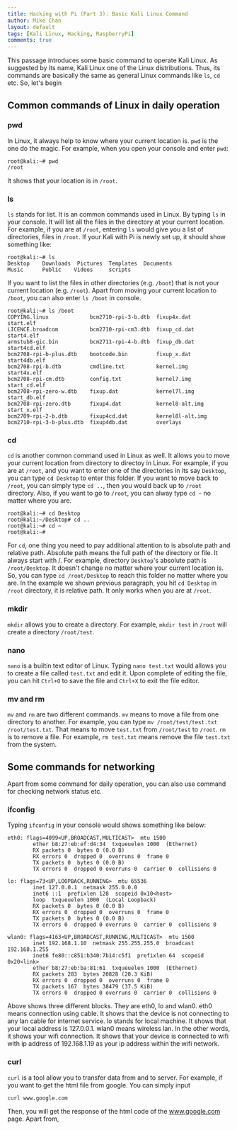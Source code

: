 ```yaml
---
title: Hacking with Pi (Part 3): Basic Kali Linux Command
author: Mike Chan
layout: default
tags: [Kali Linux, Hacking, RaspberryPi]
comments: true 
---
```


This passage introduces some basic command to operate Kali Linux. As suggested by its name, Kali Linux one of the Linux distributions. Thus, its commands are basically the same as general Linux commands like ```ls```, ```cd``` etc. So, let's begin

<!--more-->

## Common commands of Linux in daily operation

### pwd
In Linux, it always help to know where your current location is. ```pwd``` is the one do the magic. For example, when you open your console and enter ```pwd```:

```
root@kali:~# pwd
/root
```
It shows that your location is in ```/root```. 

### ls
```ls``` stands for list. It is an common commands used in Linux. By typing ```ls``` in your console. It will list all the files in the directory at your current location. For example, if you are at ```/root```, entering ```ls``` would give you a list of directories, files in ```/root```. If your Kali with Pi is newly set up, it should show something like:

```
root@kali:~# ls
Desktop    Downloads  Pictures  Templates  Documents
Music      Public    Videos     scripts
```

If you want to list the files in other directories (e.g. ```/boot```) that is not your current location (e.g. ```/root```). Apart from moving your current location to ```/boot```, you can also enter ```ls /boot``` in console.  

```
root@kali:~# ls /boot
COPYING.linux             bcm2710-rpi-3-b.dtb  fixup4x.dat       start.elf
LICENCE.broadcom          bcm2710-rpi-cm3.dtb  fixup_cd.dat      start4.elf
armstub8-gic.bin          bcm2711-rpi-4-b.dtb  fixup_db.dat      start4cd.elf
bcm2708-rpi-b-plus.dtb    bootcode.bin         fixup_x.dat       start4db.elf
bcm2708-rpi-b.dtb         cmdline.txt          kernel.img        start4x.elf
bcm2708-rpi-cm.dtb        config.txt           kernel7.img       start_cd.elf
bcm2708-rpi-zero-w.dtb    fixup.dat            kernel7l.img      start_db.elf
bcm2708-rpi-zero.dtb      fixup4.dat           kernel8-alt.img   start_x.elf
bcm2709-rpi-2-b.dtb       fixup4cd.dat         kernel8l-alt.img
bcm2710-rpi-3-b-plus.dtb  fixup4db.dat         overlays
```

### cd
```cd``` is another common command used in Linux as well. It allows you to move your current location from directory to directoy in Linux. For example, if you are at ```/root```, and you want to enter one of the directories in its say ```Desktop```, you can type ```cd Desktop``` to enter this folder. If you want to move back to ```/root```, you can simply type ```cd ..```, then you would back up to ```/root``` directory. Also, if you want to go to ```/root```, you can alway type ```cd ~``` no matter where you are.

```
root@kali:~# cd Desktop
root@kali:~/Desktop# cd ..
root@kali:~# cd ~
root@kali:~#
```

For ```cd```, one thing you need to pay additional attention to is absolute path and relative path. Absolute path means the full path of the directory or file. It always start with /. For example, directory ```Desktop```'s absolute path is ```/root/Desktop```. It doesn't change no matter where your current location is. So, you can type ```cd /root/Desktop``` to reach this folder no matter where you are. In the example we shown previous paragraph, you hit ```cd Desktop``` in ```/root``` directory, it is relative path. It only works when you are at ```/root```.

### mkdir
```mkdir``` allows you to create a directory. For example, ```mkdir test``` in ```/root``` will create a directory ```/root/test```. 

### nano
```nano``` is a builtin text editor of Linux. Typing ```nano test.txt``` would allows you to create a file called ```test.txt``` and edit it. Upon complete of editing the file, you can hit ```Ctrl+O``` to save the file and ```Ctrl+X``` to exit the file editor.

### mv and rm
```mv``` and ```rm``` are two different commands. ```mv``` means to move a file from one directory to another. For example, you can type ```mv /root/test/test.txt /root/test.txt```. That means to move ```test.txt``` from ```/root/test``` to ```/root```. ```rm``` is to remove a file. For example, ```rm test.txt``` means remove the file ```test.txt``` from the system.


## Some commands for networking
Apart from some command for daily operation, you can also use command for checking network status etc.

### ifconfig
Typing ```ifconfig``` in your console would shows something like below:

```
eth0: flags=4099<UP,BROADCAST,MULTICAST>  mtu 1500
        ether b8:27:eb:ef:d4:34  txqueuelen 1000  (Ethernet)
        RX packets 0  bytes 0 (0.0 B)
        RX errors 0  dropped 0  overruns 0  frame 0
        TX packets 0  bytes 0 (0.0 B)
        TX errors 0  dropped 0 overruns 0  carrier 0  collisions 0

lo: flags=73<UP,LOOPBACK,RUNNING>  mtu 65536
        inet 127.0.0.1  netmask 255.0.0.0
        inet6 ::1  prefixlen 128  scopeid 0x10<host>
        loop  txqueuelen 1000  (Local Loopback)
        RX packets 0  bytes 0 (0.0 B)
        RX errors 0  dropped 0  overruns 0  frame 0
        TX packets 0  bytes 0 (0.0 B)
        TX errors 0  dropped 0 overruns 0  carrier 0  collisions 0

wlan0: flags=4163<UP,BROADCAST,RUNNING,MULTICAST>  mtu 1500
        inet 192.168.1.10  netmask 255.255.255.0  broadcast 192.168.1.255
        inet6 fe80::c851:b340:7b14:c5f1  prefixlen 64  scopeid 0x20<link>
        ether b8:27:eb:ba:81:61  txqueuelen 1000  (Ethernet)
        RX packets 283  bytes 20828 (20.3 KiB)
        RX errors 0  dropped 0  overruns 0  frame 0
        TX packets 167  bytes 38479 (37.5 KiB)
        TX errors 0  dropped 0 overruns 0  carrier 0  collisions 0
 ```
 
 Above shows three different blocks. They are eth0, lo and wlan0. eth0 means connection using cable. It shows that the device is not connecting to any lan cable for internet service. lo stands for local machine. It shows that your local address is 127.0.0.1. wlan0 means wireless lan. In the other words, it shows your wifi connection. It shows that your device is connected to wifi with ip address of 192.168.1.19 as your ip address within the wifi network. 
 
 ### curl
 ```curl``` is a tool allow you to transfer data from and to server. For example, if you want to get the html file from google. You can simply input 
 
 ```curl www.google.com```
  
  Then, you will get the response of the html code of the www.google.com page. Apart from, 
 

 
        
